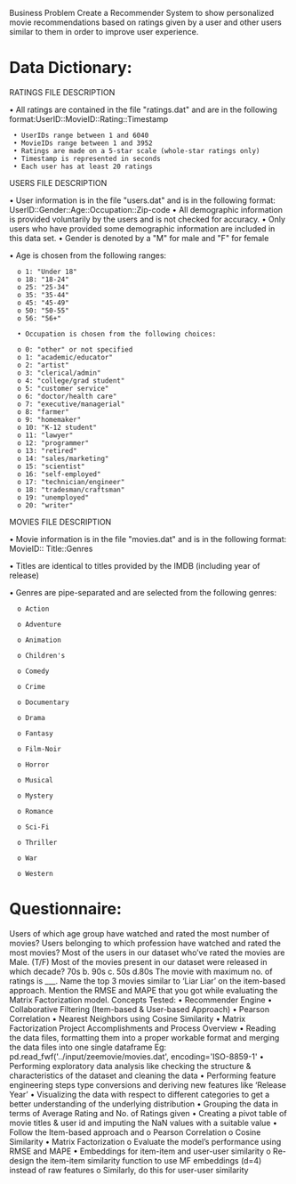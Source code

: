 Business Problem
Create a Recommender System to show personalized movie recommendations based on ratings given by a user and other users similar to them in order to improve user experience.

Data Dictionary:
=========================================================================

RATINGS FILE DESCRIPTION

  • All ratings are contained in the file "ratings.dat" and are in the following format:UserID::MovieID::Rating::Timestamp
  
     • UserIDs range between 1 and 6040
     • MovieIDs range between 1 and 3952
     • Ratings are made on a 5-star scale (whole-star ratings only)
     • Timestamp is represented in seconds
     • Each user has at least 20 ratings
     
USERS FILE DESCRIPTION

  •  User information is in the file "users.dat" and is in the following format: UserID::Gender::Age::Occupation::Zip-code
  •  All demographic information is provided voluntarily by the users and is not checked for  accuracy.
  •  Only users who have provided some demographic information are included in this data set.
  • Gender is denoted by a "M" for male and "F" for female
  
  • Age is chosen from the following ranges:
  
      o 1: "Under 18"
      o 18: "18-24"
      o 25: "25-34"
      o 35: "35-44"
      o 45: "45-49"
      o 50: "50-55"
      o 56: "56+"
      
      • Occupation is chosen from the following choices:
      
      o 0: "other" or not specified
      o 1: "academic/educator"
      o 2: "artist"
      o 3: "clerical/admin"
      o 4: "college/grad student"
      o 5: "customer service"
      o 6: "doctor/health care"
      o 7: "executive/managerial"
      o 8: "farmer"
      o 9: "homemaker"
      o 10: "K-12 student"
      o 11: "lawyer"
      o 12: "programmer"
      o 13: "retired"
      o 14: "sales/marketing"
      o 15: "scientist"
      o 16: "self-employed"         
      o 17: "technician/engineer"         
      o 18: "tradesman/craftsman"      
      o 19: "unemployed" 
      o 20: "writer"
          
MOVIES FILE DESCRIPTION

  • Movie information is in the file "movies.dat" and is in the following format: MovieID:: Title::Genres
  
  • Titles are identical to titles provided by the IMDB (including year of release)
  
  • Genres are pipe-separated and are selected from the following genres:
      
      o Action
      
      o Adventure
      
      o Animation
      
      o Children's
      
      o Comedy
      
      o Crime
      
      o Documentary
      
      o Drama
      
      o Fantasy
      
      o Film-Noir
      
      o Horror
      
      o Musical
      
      o Mystery
      
      o Romance
      
      o Sci-Fi
      
      o Thriller
      
      o War
      
      o Western

Questionnaire:
=========================================================================

Users of which age group have watched and rated the most number of movies?
Users belonging to which profession have watched and rated the most movies?
Most of the users in our dataset who’ve rated the movies are Male. (T/F)
Most of the movies present in our dataset were released in which decade?
70s b. 90s c. 50s d.80s
The movie with maximum no. of ratings is ___.
Name the top 3 movies similar to ‘Liar Liar’ on the item-based approach.
Mention the RMSE and MAPE that you got while evaluating the Matrix Factorization model.
Concepts Tested:
  • Recommender Engine
  • Collaborative Filtering (Item-based & User-based Approach)
  • Pearson Correlation
  • Nearest Neighbors using Cosine Similarity
  • Matrix Factorization
Project Accomplishments and Process Overview
 • Reading the data files, formatting them into a proper workable format and merging the data files into one single dataframe
   Eg: pd.read_fwf('../input/zeemovie/movies.dat', encoding='ISO-8859-1'
 • Performing exploratory data analysis like checking the structure & characteristics of the dataset and cleaning the data
 • Performing feature engineering steps type conversions and deriving new features like ‘Release Year’
 • Visualizing the data with respect to different categories to get a better understanding of the underlying distribution
 • Grouping the data in terms of Average Rating and No. of Ratings given
 • Creating a pivot table of movie titles & user id and imputing the NaN values with a suitable value
 • Follow the Item-based approach and
     o Pearson Correlation
     o Cosine Similarity
 • Matrix Factorization
     o Evaluate the model’s performance using RMSE and MAPE
 • Embeddings for item-item and user-user similarity
     o Re-design the item-item similarity function to use MF embeddings (d=4) 
     instead of raw features
     o Similarly, do this for user-user similarity
